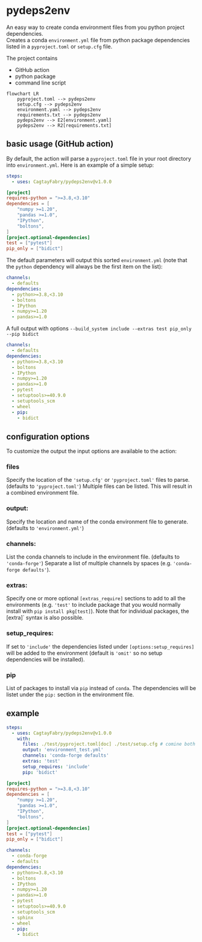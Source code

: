 # pydeps2env

An easy way to create conda environment files from you python project dependencies.  
Creates a conda `environment.yml` file from python package dependencies listed in a `pyproject.toml` or `setup.cfg` file.

The project contains
- GitHub action
- python package
- command line script

```mermaid
flowchart LR
    pyproject.toml --> pydeps2env
    setup.cfg --> pydeps2env
    environment.yaml --> pydeps2env
    requirements.txt --> pydeps2env
    pydeps2env --> E2[environment.yaml]
    pydeps2env --> R2[requirements.txt]
```

## basic usage (GitHub action)

By default, the action will parse a `pyproject.toml` file in your root directory into `environment.yml`. Here is an example
of a simple setup:

```yaml
steps:
  - uses: CagtayFabry/pydeps2env@v1.0.0
```

```toml
[project]
requires-python = ">=3.8,<3.10"
dependencies = [
    "numpy >=1.20",
    "pandas >=1.0",
    "IPython",
    "boltons",
]
[project.optional-dependencies]
test = ["pytest"]
pip_only = ["bidict"]
```

The default parameters will output this sorted `environment.yml` (note that the `python` dependency will always be the first item on the list):

```yaml
channels:
  - defaults
dependencies:
  - python>=3.8,<3.10
  - boltons
  - IPython
  - numpy>=1.20
  - pandas>=1.0
```

A full output with options `--build_system include --extras test pip_only --pip bidict`

```yaml
channels:
  - defaults
dependencies:
  - python>=3.8,<3.10
  - boltons
  - IPython
  - numpy>=1.20
  - pandas>=1.0
  - pytest
  - setuptools>=40.9.0
  - setuptools_scm
  - wheel
  - pip:
    - bidict
```

## configuration options

To customize the output the input options are available to the action:

### files

Specify the location of the `'setup.cfg'` or `'pyproject.toml'` files to parse. (defaults to `'pyproject.toml'`)
Multiple files can be listed. This will result in a combined environment file.

### output:

Specify the location and name of the conda environment file to generate. (defaults to `'environment.yml'`)

### channels:

List the conda channels to include in the environment file. (defaults to `'conda-forge'`)
Separate a list of multiple channels by spaces (e.g. `'conda-forge defaults'`).

### extras:

Specify one or more optional `[extras_require]` sections to add to all the environments (e.g. `'test'` to include package that
you would normally install with `pip install pkg[test]`).
Note that for individual packages, the [extra]` syntax is also possible.

### setup_requires:

If set to `'include'` the dependencies listed under `[options:setup_requires]` will be added to the environment (default
is `'omit'` so no setup dependencies will be installed).

### pip
List of packages to install via `pip` instead of `conda`.
The dependencies will be listet under the `pip:` section in the environment file.

## example

```yaml
steps:
  - uses: CagtayFabry/pydeps2env@v1.0.0
    with:
      files: ./test/pyproject.toml[doc] ./test/setup.cfg # comine both files, add [doc] only for pyproject.toml
      output: 'environment_test.yml'
      channels: 'conda-forge defaults'
      extras: 'test'
      setup_requires: 'include'
      pip: 'bidict'
```

```toml
[project]
requires-python = ">=3.8,<3.10"
dependencies = [
    "numpy >=1.20",
    "pandas >=1.0",
    "IPython",
    "boltons",
]
[project.optional-dependencies]
test = ["pytest"]
pip_only = ["bidict"]
```

```yaml
channels:
  - conda-forge
  - defaults
dependencies:
  - python>=3.8,<3.10
  - boltons
  - IPython
  - numpy>=1.20
  - pandas>=1.0
  - pytest
  - setuptools>=40.9.0
  - setuptools_scm
  - sphinx
  - wheel
  - pip:
    - bidict
```
